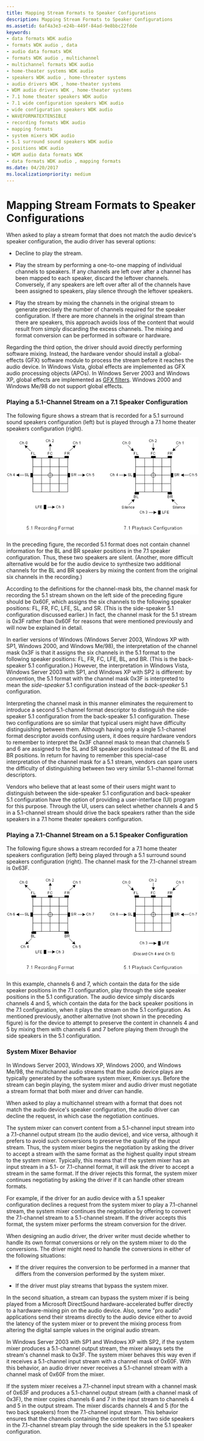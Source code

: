 ```yaml
---
title: Mapping Stream Formats to Speaker Configurations
description: Mapping Stream Formats to Speaker Configurations
ms.assetid: 6af4a3e3-e24b-449f-84ad-9e8bbc22fdde
keywords:
- data formats WDK audio
- formats WDK audio , data
- audio data formats WDK
- formats WDK audio , multichannel
- multichannel formats WDK audio
- home-theater systems WDK audio
- speakers WDK audio , home-threater systems
- audio drivers WDK , home-theater systems
- WDM audio drivers WDK , home-theater systems
- 7.1 home theater speakers WDK audio
- 7.1 wide configuration speakers WDK audio
- wide configuration speakers WDK audio
- WAVEFORMATEXTENSIBLE
- recording formats WDK audio
- mapping formats
- system mixers WDK audio
- 5.1 surround sound speakers WDK audio
- positions WDK audio
- WDM audio data formats WDK
- data formats WDK audio , mapping formats
ms.date: 04/20/2017
ms.localizationpriority: medium
---
```


# Mapping Stream Formats to Speaker Configurations


When asked to play a stream format that does not match the audio device's speaker configuration, the audio driver has several options:

-   Decline to play the stream.

-   Play the stream by performing a one-to-one mapping of individual channels to speakers. If any channels are left over after a channel has been mapped to each speaker, discard the leftover channels. Conversely, if any speakers are left over after all of the channels have been assigned to speakers, play silence through the leftover speakers.

-   Play the stream by mixing the channels in the original stream to generate precisely the number of channels required for the speaker configuration. If there are more channels in the original stream than there are speakers, this approach avoids loss of the content that would result from simply discarding the excess channels. The mixing and format conversion can be performed in software or hardware.

Regarding the third option, the driver should avoid directly performing software mixing. Instead, the hardware vendor should install a global-effects (GFX) software module to process the stream before it reaches the audio device. In Windows Vista, global effects are implemented as GFX audio processing objects (APOs). In Windows Server 2003 and Windows XP, global effects are implemented as [GFX filters](gfx-filters.md). Windows 2000 and Windows Me/98 do not support global effects.

### <span id="playing_a_5_1_channel_stream_on_a_7_1_speaker_configuration"></span><span id="PLAYING_A_5_1_CHANNEL_STREAM_ON_A_7_1_SPEAKER_CONFIGURATION"></span>Playing a 5.1-Channel Stream on a 7.1 Speaker Configuration

The following figure shows a stream that is recorded for a 5.1 surround sound speakers configuration (left) but is played through a 7.1 home theater speakers configuration (right).

![diagram illustrating playing a 5.1 stream on a 7.1 speaker configuration](images/spkrcfg5.png)

In the preceding figure, the recorded 5.1 format does not contain channel information for the BL and BR speaker positions in the 7.1 speaker configuration. Thus, these two speakers are silent. (Another, more difficult alternative would be for the audio device to synthesize two additional channels for the BL and BR speakers by mixing the content from the original six channels in the recording.)

According to the definitions for the channel-mask bits, the channel mask for recording the 5.1 stream shown on the left side of the preceding figure should be 0x60F, which assigns the six channels to the following speaker positions: FL, FR, FC, LFE, SL, and SR. (This is the side-speaker 5.1 configuration discussed earlier.) In fact, the channel mask for the 5.1 stream is 0x3F rather than 0x60F for reasons that were mentioned previously and will now be explained in detail.

In earlier versions of Windows (Windows Server 2003, Windows XP with SP1, Windows 2000, and Windows Me/98), the interpretation of the channel mask 0x3F is that it assigns the six channels in the 5.1 format to the following speaker positions: FL, FR, FC, LFE, BL, and BR. (This is the back-speaker 5.1 configuration.) However, the interpretation in Windows Vista, Windows Server 2003 with SP1, and Windows XP with SP2 is different: by convention, the 5.1 format with the channel mask 0x3F is interpreted to mean the *side-speaker* 5.1 configuration instead of the *back-speaker* 5.1 configuration.

Interpreting the channel mask in this manner eliminates the requirement to introduce a second 5.1-channel format descriptor to distinguish the side-speaker 5.1 configuration from the back-speaker 5.1 configuration. These two configurations are so similar that typical users might have difficulty distinguishing between them. Although having only a single 5.1-channel format descriptor avoids confusing users, it does require hardware vendors to remember to interpret the 0x3F channel mask to mean that channels 5 and 6 are assigned to the SL and SR speaker positions instead of the BL and BR positions. In return for having to remember this special-case interpretation of the channel mask for a 5.1 stream, vendors can spare users the difficulty of distinguishing between two very similar 5.1-channel format descriptors.

Vendors who believe that at least some of their users might want to distinguish between the side-speaker 5.1 configuration and back-speaker 5.1 configuration have the option of providing a user-interface (UI) program for this purpose. Through the UI, users can select whether channels 4 and 5 in a 5.1-channel stream should drive the back speakers rather than the side speakers in a 7.1 home theater speakers configuration.

### <span id="playing_a_7_1_channel_stream_on_a_5_1_speaker_configuration"></span><span id="PLAYING_A_7_1_CHANNEL_STREAM_ON_A_5_1_SPEAKER_CONFIGURATION"></span>Playing a 7.1-Channel Stream on a 5.1 Speaker Configuration

The following figure shows a stream recorded for a 7.1 home theater speakers configuration (left) being played through a 5.1 surround sound speakers configuration (right). The channel mask for the 7.1-channel stream is 0x63F.

![diagram illustrating playing a 7.1 stream on a 5.1 speaker configuration](images/spkrcfg6.png)

In this example, channels 6 and 7, which contain the data for the side speaker positions in the 7.1 configuration, play through the side speaker positions in the 5.1 configuration. The audio device simply discards channels 4 and 5, which contain the data for the back speaker positions in the 7.1 configuration, when it plays the stream on the 5.1 configuration. As mentioned previously, another alternative (not shown in the preceding figure) is for the device to attempt to preserve the content in channels 4 and 5 by mixing them with channels 6 and 7 before playing them through the side speakers in the 5.1 configuration.

### <span id="system_mixer_behavior"></span><span id="SYSTEM_MIXER_BEHAVIOR"></span>System Mixer Behavior

In Windows Server 2003, Windows XP, Windows 2000, and Windows Me/98, the multichannel audio streams that the audio device plays are typically generated by the software system mixer, Kmixer.sys. Before the stream can begin playing, the system mixer and audio driver must negotiate a stream format that both mixer and driver can handle.

When asked to play a multichannel stream with a format that does not match the audio device's speaker configuration, the audio driver can decline the request, in which case the negotiation continues.

The system mixer can convert content from a 5.1-channel input stream into a 7.1-channel output stream (to the audio device), and vice versa, although it prefers to avoid such conversions to preserve the quality of the input stream. Thus, the system mixer begins the negotiation by asking the driver to accept a stream with the same format as the highest quality input stream to the system mixer. Typically, this means that if the system mixer has an input stream in a 5.1- or 7.1-channel format, it will ask the driver to accept a stream in the same format. If the driver rejects this format, the system mixer continues negotiating by asking the driver if it can handle other stream formats.

For example, if the driver for an audio device with a 5.1 speaker configuration declines a request from the system mixer to play a 7.1-channel stream, the system mixer continues the negotiation by offering to convert the 7.1-channel stream to a 5.1-channel stream. If the driver accepts this format, the system mixer performs the stream conversion for the driver.

When designing an audio driver, the driver writer must decide whether to handle its own format conversions or rely on the system mixer to do the conversions. The driver might need to handle the conversions in either of the following situations:

-   If the driver requires the conversion to be performed in a manner that differs from the conversion performed by the system mixer.

-   If the driver must play streams that bypass the system mixer.

In the second situation, a stream can bypass the system mixer if is being played from a Microsoft DirectSound hardware-accelerated buffer directly to a hardware-mixing pin on the audio device. Also, some "pro audio" applications send their streams directly to the audio device either to avoid the latency of the system mixer or to prevent the mixing process from altering the digital sample values in the original audio stream.

In Windows Server 2003 with SP1 and Windows XP with SP2, if the system mixer produces a 5.1-channel output stream, the mixer always sets the stream's channel mask to 0x3F. The system mixer behaves this way even if it receives a 5.1-channel input stream with a channel mask of 0x60F. With this behavior, an audio driver never receives a 5.1-channel stream with a channel mask of 0x60F from the mixer.

If the system mixer receives a 7.1-channel input stream with a channel mask of 0x63F and produces a 5.1-channel output stream (with a channel mask of 0x3F), the mixer copies channels 6 and 7 in the input stream to channels 4 and 5 in the output stream. The mixer discards channels 4 and 5 (for the two back speakers) from the 7.1-channel input stream. This behavior ensures that the channels containing the content for the two side speakers in the 7.1-channel stream play through the side speakers in the 5.1 speaker configuration.

 

 





